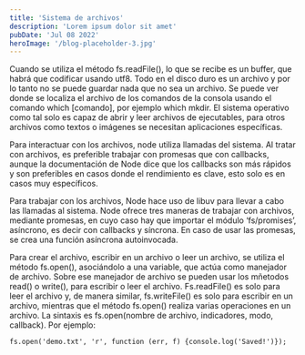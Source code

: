 ```yaml
---
title: 'Sistema de archivos'
description: 'Lorem ipsum dolor sit amet'
pubDate: 'Jul 08 2022'
heroImage: '/blog-placeholder-3.jpg'
---
```


Cuando se utiliza el método fs.readFile(), lo que se recibe es un buffer, que habrá que codificar usando utf8. Todo en el disco duro es un archivo y por lo tanto no se puede guardar nada que no sea un archivo. Se puede ver donde se localiza el archivo de los comandos de la consola usando el comando which [comando], por ejemplo which mkdir. El sistema operativo como tal solo es capaz de abrir y leer archivos de ejecutables, para otros archivos como textos o imágenes se necesitan aplicaciones específicas.

Para interactuar con los archivos, node utiliza llamadas del sistema. Al tratar con archivos, es preferible trabajar con promesas que con callbacks, aunque la documentación de Node dice que los callbacks son más rápidos y son preferibles en casos donde el rendimiento es clave,  esto solo es en casos muy específicos.

Para trabajar con los archivos, Node hace uso de libuv para llevar a cabo las llamadas al sistema. Node ofrece tres maneras de trabajar con archivos, mediante promesas, en cuyo caso hay que importar el módulo ‘fs/promises’, asíncrono, es decir con callbacks y síncrona. En caso de usar las promesas, se crea una función asíncrona autoinvocada.

Para crear el archivo, escribir en un archivo o leer un archivo, se utiliza el método fs.open(), asociándolo a una variable, que actúa como manejador de archivo. Sobre ese manejador de archivo se pueden usar los mñetodos read() o write(), para escribir o leer el archivo. Fs.readFile() es solo para leer el archivo y, de manera similar, fs.writeFile() es solo para escribir en un archivo, mientras que el método fs.open() realiza varias operaciones en un archivo. La sintaxis es fs.open(nombre de archivo, indicadores, modo, callback). Por ejemplo:
```
fs.open('demo.txt', 'r', function (err, f) {console.log('Saved!')}); 
```
